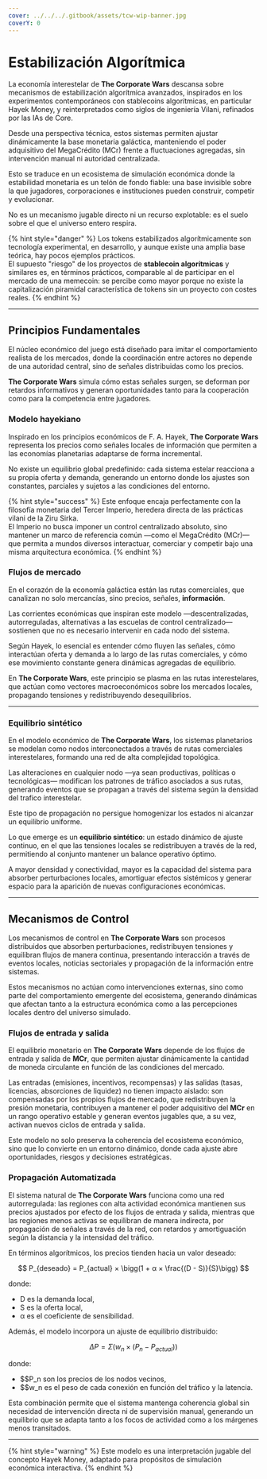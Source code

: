 ```yaml
---
cover: ../../../.gitbook/assets/tcw-wip-banner.jpg
coverY: 0
---
```


# Estabilización Algorítmica

La economía interestelar de **The Corporate Wars** descansa sobre mecanismos de estabilización algorítmica avanzados, inspirados en los experimentos contemporáneos con stablecoins algorítmicas, en particular Hayek Money, y reinterpretados como siglos de ingeniería Vilani, refinados por las IAs de Core.

Desde una perspectiva técnica, estos sistemas permiten ajustar dinámicamente la base monetaria galáctica, manteniendo el poder adquisitivo del MegaCrédito (MCr) frente a fluctuaciones agregadas, sin intervención manual ni autoridad centralizada.

Esto se traduce en un ecosistema de simulación económica donde la estabilidad monetaria es un telón de fondo fiable: una base invisible sobre la que jugadores, corporaciones e instituciones pueden construir, competir y evolucionar.

No es un mecanismo jugable directo ni un recurso explotable: es el suelo sobre el que el universo entero respira.

{% hint style="danger" %}
Los tokens estabilizados algorítmicamente son tecnología experimental, en desarrollo, y aunque existe una amplia base teórica, hay pocos ejemplos prácticos.\
El supuesto "riesgo" de los proyectos de **stablecoin algorítmicas** y similares es, en términos prácticos, comparable al de participar en el mercado de una memecoin: se percibe como mayor porque no existe la capitalización piramidal característica de tokens sin un proyecto con costes reales.
{% endhint %}

***

## Principios Fundamentales

El núcleo económico del juego está diseñado para imitar el comportamiento realista de los mercados, donde la coordinación entre actores no depende de una autoridad central, sino de señales distribuidas como los precios.

**The Corporate Wars** simula cómo estas señales surgen, se deforman por retardos informativos y generan oportunidades tanto para la cooperación como para la competencia entre jugadores.

### Modelo hayekiano

Inspirado en los principios económicos de F. A. Hayek, **The Corporate Wars** representa los precios como señales locales de información que permiten a las economías planetarias adaptarse de forma incremental.

No existe un equilibrio global predefinido: cada sistema estelar reacciona a su propia oferta y demanda, generando un entorno donde los ajustes son constantes, parciales y sujetos a las condiciones del entorno.

{% hint style="success" %}
Este enfoque encaja perfectamente con la filosofía monetaria del Tercer Imperio, heredera directa de las prácticas vilani de la Ziru Sirka.\
El Imperio no busca imponer un control centralizado absoluto, sino mantener un marco de referencia común —como el MegaCrédito (MCr)— que permita a mundos diversos interactuar, comerciar y competir bajo una misma arquitectura económica.
{% endhint %}

### Flujos de mercado

En el corazón de la economía galáctica están las rutas comerciales, que canalizan no solo mercancías, sino precios, señales, **información**.

Las corrientes económicas que inspiran este modelo —descentralizadas, autorreguladas, alternativas a las escuelas de control centralizado— sostienen que no es necesario intervenir en cada nodo del sistema.

Según Hayek, lo esencial es entender cómo fluyen las señales, cómo interactúan oferta y demanda a lo largo de las rutas comerciales, y cómo ese movimiento constante genera dinámicas agregadas de equilibrio.

En **The Corporate Wars**, este principio se plasma en las rutas interestelares, que actúan como vectores macroeconómicos sobre los mercados locales, propagando tensiones y redistribuyendo desequilibrios.

***

### Equilibrio sintético

En el modelo económico de **The Corporate Wars**, los sistemas planetarios se modelan como nodos interconectados a través de rutas comerciales interestelares, formando una red de alta complejidad topológica.

Las alteraciones en cualquier nodo —ya sean productivas, políticas o tecnológicas— modifican los patrones de tráfico asociados a sus rutas, generando eventos que se propagan a través del sistema según la densidad del trafico interestelar.

Este tipo de propagación no persigue homogenizar los estados ni alcanzar un equilibrio uniforme.

Lo que emerge es un **equilibrio sintético**: un estado dinámico de ajuste continuo, en el que las tensiones locales se redistribuyen a través de la red, permitiendo al conjunto mantener un balance operativo óptimo.

A mayor densidad y conectividad, mayor es la capacidad del sistema para absorber perturbaciones locales, amortiguar efectos sistémicos y generar espacio para la aparición de nuevas configuraciones económicas.

***

## Mecanismos de Control

Los mecanismos de control en **The Corporate Wars** son procesos distribuidos que absorben perturbaciones, redistribuyen tensiones y equilibran flujos de manera continua, presentando interacción a través de eventos locales, noticias sectoriales y propagación de la información entre sistemas.

Estos mecanismos no actúan como intervenciones externas, sino como parte del comportamiento emergente del ecosistema, generando dinámicas que afectan tanto a la estructura económica como a las percepciones locales dentro del universo simulado.

### Flujos de entrada y salida

El equilibrio monetario en **The Corporate Wars** depende de los flujos de entrada y salida de **MCr**, que permiten ajustar dinámicamente la cantidad de moneda circulante en función de las condiciones del mercado.

Las entradas (emisiones, incentivos, recompensas) y las salidas (tasas, licencias, absorciones de liquidez) no tienen impacto aislado: son compensadas por los propios flujos de mercado, que redistribuyen la presión monetaria, contribuyen a mantener el poder adquisitivo del **MCr** en un rango operativo estable y generan eventos jugables que, a su vez, activan nuevos ciclos de entrada y salida.

Este modelo no solo preserva la coherencia del ecosistema económico, sino que lo convierte en un entorno dinámico, donde cada ajuste abre oportunidades, riesgos y decisiones estratégicas.

### Propagación Automatizada

El sistema natural de **The Corporate Wars** funciona como una red autorregulada: las regiones con alta actividad económica mantienen sus precios ajustados por efecto de los flujos de entrada y salida, mientras que las regiones menos activas se equilibran de manera indirecta, por propagación de señales a través de la red, con retardos y amortiguación según la distancia y la intensidad del tráfico.

En términos algorítmicos, los precios tienden hacia un valor deseado:

$$
P_{deseado} = P_{actual} × \bigg(1 + α × \frac{(D - S)}{S}\bigg)
$$

donde:

* D es la demanda local,
* S es la oferta local,
* α es el coeficiente de sensibilidad.

Además, el modelo incorpora un ajuste de equilibrio distribuido:

$$
ΔP = Σ (w_n × (P_n - P_{actual}))
$$

donde:

* \$$P\_n son los precios de los nodos vecinos,
* \$$w\_n es el peso de cada conexión en función del tráfico y la latencia.

Esta combinación permite que el sistema mantenga coherencia global sin necesidad de intervención directa ni de supervisión manual, generando un equilibrio que se adapta tanto a los focos de actividad como a los márgenes menos transitados.

***

{% hint style="warning" %}
Este modelo es una interpretación jugable del concepto Hayek Money, adaptado para propósitos de simulación económica interactiva.
{% endhint %}

